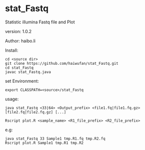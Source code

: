 # stat_Fastq
Statistic illumina Fastq file and Plot 

version:  1.0.2

Author:   haibo.li

Install:

    cd <source dir>
    git clone https://github.com/haiwufan/stat_Fastq.git
    cd stat_Fastq
    javac stat_Fastq.java
  
set Environment:

    export CLASSPATH=<source>/stat_Fastq
 
 usage:
 
    java stat_Fastq <33|64> <Output_prefix> <file1.fq|file1.fq.gz> [file2.fq|file2.fq.gz] [...]
  
    Rscript plot.R <sample_name> <R1_file_prefix> <R2_file_prefix>
  
  e.g:
  
    java stat_Fastq 33 Sample1 tmp.R1.fq tmp.R2.fq
    Rscript plot.R Sample1 tmp.R1 tmp.R2
  
 
  
